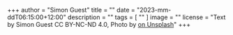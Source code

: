 +++
author = "Simon Guest"
title = ""
date = "2023-mm-ddT06:15:00+12:00"
description = ""
tags = [ "" ]
image = ""
license = "Text by Simon Guest CC BY-NC-ND 4.0, Photo by [ on Unsplash]()"
+++

